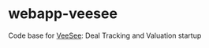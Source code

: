 
webapp-veesee
=============

Code base for [VeeSee](http://veesee.co): Deal Tracking and Valuation startup 
